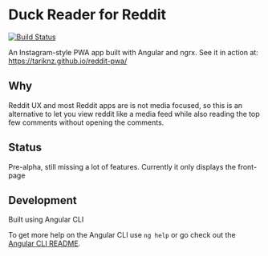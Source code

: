 # Duck Reader for Reddit

[![Build Status](https://travis-ci.org/tariknz/reddit-pwa.svg?branch=master)](https://travis-ci.org/tariknz/reddit-pwa)

An Instagram-style PWA app built with Angular and ngrx. See it in action at: https://tariknz.github.io/reddit-pwa/

## Why

Reddit UX and most Reddit apps are is not media focused, so this is an alternative to let you view reddit like a media feed while also reading the top few comments without opening the comments.

## Status

Pre-alpha, still missing a lot of features. Currently it only displays the front-page

## Development

Built using Angular CLI

To get more help on the Angular CLI use `ng help` or go check out the [Angular CLI README](https://github.com/angular/angular-cli/blob/master/README.md).
